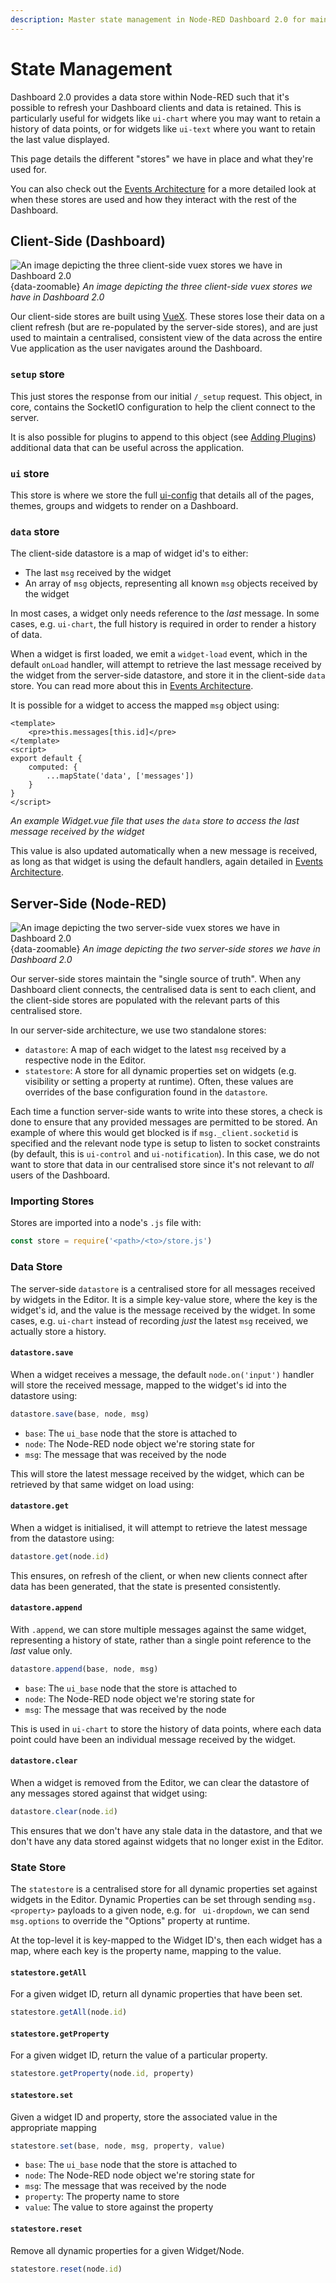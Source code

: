 ```yaml
---
description: Master state management in Node-RED Dashboard 2.0 for maintaining a responsive and dynamic user interface.
---
```


# State Management

Dashboard 2.0 provides a data store within Node-RED such that it's possible to refresh your Dashboard clients and data is retained. This is particularly useful for widgets like `ui-chart` where you may want to retain a history of data points, or for widgets like `ui-text` where you want to retain the last value displayed.

This page details the different "stores" we have in place and what they're used for.

You can also check out the [Events Architecture](./events.md) for a more detailed look at when these stores are used and how they interact with the rest of the Dashboard.

## Client-Side (Dashboard)

![An image depicting the three client-side vuex stores we have in Dashboard 2.0](../../../assets/images/stores-client-side.jpg){data-zoomable}
*An image depicting the three client-side vuex stores we have in Dashboard 2.0*

Our client-side stores are built using [VueX](https://vuex.vuejs.org/). These stores lose their data on a client refresh (but are re-populated by the server-side stores), and are just used to maintain a centralised, consistent view of the data across the entire Vue application as the user navigates around the Dashboard.

### `setup` store

This just stores the response from our initial `/_setup` request. This object, in core, contains the SocketIO configuration to help the client connect to the server. 

It is also possible for plugins to append to this object (see [Adding Plugins](../plugins/#index-js)) additional data that can be useful across the application.

### `ui` store

This store is where we store the full [ui-config](./events#ui-config) that details all of the pages, themes, groups and widgets to render on a Dashboard.

### `data` store

The client-side datastore is a map of widget id's to either:

- The last `msg` received by the widget
- An array of `msg` objects, representing all known `msg` objects received by the widget

In most cases, a widget only needs reference to the _last_ message. In some cases, e.g. `ui-chart`, the full history is required in order to render a history of data.

When a widget is first loaded, we emit a `widget-load` event, which in the default `onLoad` handler, will attempt to retrieve the last message received by the widget from the server-side datastore, and store it in the client-side `data` store. You can read more about this in [Events Architecture](./events.md).

It is possible for a widget to access the mapped `msg` object using:

```vue
<template>
    <pre>this.messages[this.id]</pre>
</template>
<script>
export default {
    computed: {
        ...mapState('data', ['messages'])
    }
}
</script>
```
_An example Widget.vue file that uses the `data` store to access the last message received by the widget_

This value is also updated automatically when a new message is received, as long as that widget is using the default handlers, again detailed in [Events Architecture](./events.md).


## Server-Side (Node-RED)

![An image depicting the two server-side vuex stores we have in Dashboard 2.0](../../../assets/images/stores-server-side.jpg){data-zoomable}
*An image depicting the two server-side stores we have in Dashboard 2.0*

Our server-side stores maintain the "single source of truth". When any Dashboard client connects, the centralised data is sent to each client, and the client-side stores are populated with the relevant parts of this centralised store.

In our server-side architecture, we use two standalone stores:

- `datastore`: A map of each widget to the latest `msg` received by a respective node in the Editor.
- `statestore`: A store for all dynamic properties set on widgets (e.g. visibility or setting a property at runtime). Often, these values are overrides of the base configuration found in the `datastore`.

Each time a function server-side wants to write into these stores, a check is done to ensure that any provided messages are permitted to be stored. An example of where this would get blocked is if `msg._client.socketid` is specified and the relevant node type is setup to listen to socket constraints (by default, this is `ui-control` and `ui-notification`). In this case, we do not want to store that data in our centralised store since it's not relevant to _all_ users of the Dashboard.


### Importing Stores

Stores are imported into a node's `.js` file with:

```js
const store = require('<path>/<to>/store.js')
```

### Data Store

The server-side `datastore` is a centralised store for all messages received by widgets in the Editor. It is a simple key-value store, where the key is the widget's id, and the value is the message received by the widget. In some cases, e.g. `ui-chart` instead of recording _just_ the latest `msg` received, we actually store a history.

#### `datastore.save`

When a widget receives a message, the default `node.on('input')` handler will store the received message, mapped to the widget's id into the datastore using:

```js
datastore.save(base, node, msg)
```

- `base`: The `ui_base` node that the store is attached to
- `node`: The Node-RED node object we're storing state for
- `msg`: The message that was received by the node

This will store the latest message received by the widget, which can be retrieved by that same widget on load using:

#### `datastore.get`

When a widget is initialised, it will attempt to retrieve the latest message from the datastore using:

```js
datastore.get(node.id)
```

This ensures, on refresh of the client, or when new clients connect after data has been generated, that the state is presented consistently.

#### `datastore.append`

With `.append`, we can store multiple messages against the same widget, representing a history of state, rather than a single point reference to the _last_ value only.

```js
datastore.append(base, node, msg)
```

- `base`: The `ui_base` node that the store is attached to
- `node`: The Node-RED node object we're storing state for
- `msg`: The message that was received by the node

This is used in `ui-chart` to store the history of data points, where each data point could have been an individual message received by the widget.

#### `datastore.clear`

When a widget is removed from the Editor, we can clear the datastore of any messages stored against that widget using:

```js
datastore.clear(node.id)
```

This ensures that we don't have any stale data in the datastore, and that we don't have any data stored against widgets that no longer exist in the Editor.

### State Store

The `statestore` is a centralised store for all dynamic properties set against widgets in the Editor. Dynamic Properties can be set through sending `msg.<property>` payloads to a given node, e.g. for ` ui-dropdown`, we can send `msg.options` to override the "Options" property at runtime.

 At the top-level it is key-mapped to the Widget ID's, then each widget has a map, where each key is the property name, mapping to the value.

#### `statestore.getAll`

For a given widget ID, return all dynamic properties that have been set.

```js
statestore.getAll(node.id)
```

#### `statestore.getProperty`

For a given widget ID, return the value of a particular property.

```js
statestore.getProperty(node.id, property)
```

#### `statestore.set`

Given a widget ID and property, store the associated value in the appropriate mapping

```js
statestore.set(base, node, msg, property, value)
```

- `base`: The `ui_base` node that the store is attached to
- `node`: The Node-RED node object we're storing state for
- `msg`: The message that was received by the node
- `property`: The property name to store
- `value`: The value to store against the property

#### `statestore.reset`

Remove all dynamic properties for a given Widget/Node.

```js
statestore.reset(node.id)
```

